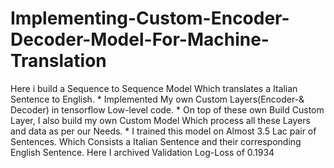 # Implementing-Custom-Encoder-Decoder-Model-For-Machine-Translation


Here i build a Sequence to Sequence Model Which translates a Italian Sentence to English.
    * Implemented My own Custom Layers(Encoder-& Decoder) in tensorflow Low-level code. 
    * On top of these own Build Custom Layer, I also build my own Custom Model Which process all these Layers and data as per our Needs.
    * I trained this model on Almost 3.5 Lac pair of Sentences. Which Consists a Italian Sentence and their corresponding English Sentence. Here I archived Validation Log-Loss of         0.1934
    
